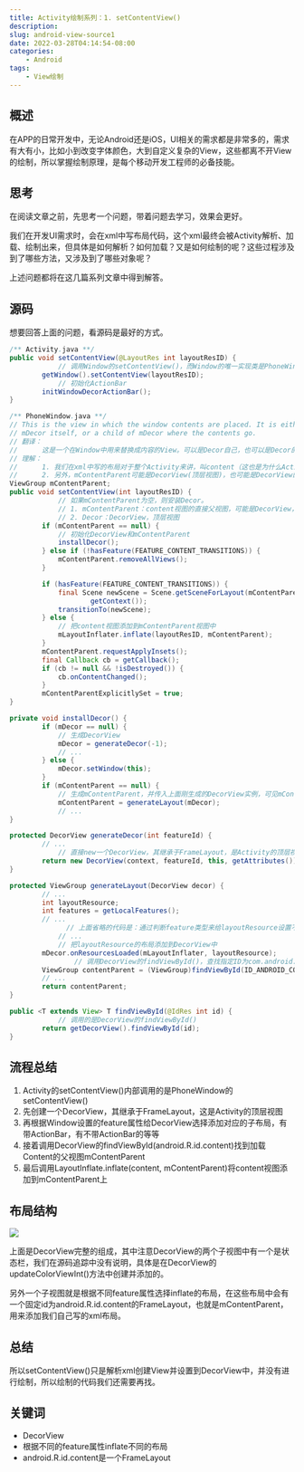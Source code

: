 ```yaml
---
title: Activity绘制系列：1. setContentView()
description: 
slug: android-view-source1
date: 2022-03-28T04:14:54-08:00
categories:
    - Android
tags:
    - View绘制
---
```


## 概述

在APP的日常开发中，无论Android还是iOS，UI相关的需求都是非常多的，需求有大有小，比如小到改变字体颜色，大到自定义复杂的View，这些都离不开View的绘制，所以掌握绘制原理，是每个移动开发工程师的必备技能。

## 思考

在阅读文章之前，先思考一个问题，带着问题去学习，效果会更好。

我们在开发UI需求时，会在xml中写布局代码，这个xml最终会被Activity解析、加载、绘制出来，但具体是如何解析？如何加载？又是如何绘制的呢？这些过程涉及到了哪些方法，又涉及到了哪些对象呢？

上述问题都将在这几篇系列文章中得到解答。

## 源码

想要回答上面的问题，看源码是最好的方式。

```java
/** Activity.java **/
public void setContentView(@LayoutRes int layoutResID) {
  			// 调用Window的setContentView()，而Window的唯一实现类是PhoneWindow
        getWindow().setContentView(layoutResID);
  			// 初始化ActionBar
        initWindowDecorActionBar();
}
```

```java
/** PhoneWindow.java **/
// This is the view in which the window contents are placed. It is either
// mDecor itself, or a child of mDecor where the contents go.
// 翻译：
// 		这是一个在Window中用来替换成内容的View。可以是Decor自己，也可以是Decor的子View。
// 理解：
// 		1. 我们在xml中写的布局对于整个Activity来讲，叫content（这也是为什么Activity使用setContentView()来加载xml的原因），此处的mContentParent就是我们写的xml布局的直接父视图；
// 		2. 另外，mContentParent可能是DecorView(顶层视图)，也可能是DecorView的子视图，这个取决于给Window设置的feature属性，比如：android:theme="@android:style/Theme.NoTitleBar"，全屏窗口，此时mContentParent就是DecorView；
ViewGroup mContentParent;
public void setContentView(int layoutResID) {
  			// 如果mContentParent为空，则安装Decor。
  			// 1. mContentParent：content视图的直接父视图，可能是DecorView，也可能是DecorView的子视图
  			// 2. Decor：DecorView，顶层视图
        if (mContentParent == null) {
          	// 初始化DecorView和mContentParent
            installDecor();
        } else if (!hasFeature(FEATURE_CONTENT_TRANSITIONS)) {
            mContentParent.removeAllViews();
        }

        if (hasFeature(FEATURE_CONTENT_TRANSITIONS)) {
            final Scene newScene = Scene.getSceneForLayout(mContentParent, layoutResID,
                    getContext());
            transitionTo(newScene);
        } else {
          	// 把content视图添加到mContentParent视图中
            mLayoutInflater.inflate(layoutResID, mContentParent);
        }
        mContentParent.requestApplyInsets();
        final Callback cb = getCallback();
        if (cb != null && !isDestroyed()) {
            cb.onContentChanged();
        }
        mContentParentExplicitlySet = true;
}

private void installDecor() {
        if (mDecor == null) {
          	// 生成DecorView
            mDecor = generateDecor(-1);
            // ...
        } else {
            mDecor.setWindow(this);
        }
        if (mContentParent == null) {
          	// 生成mContentParent，并传入上面刚生成的DecorView实例，可见mContentParent依赖于mDecor
            mContentParent = generateLayout(mDecor);
            // ...
}

protected DecorView generateDecor(int featureId) {
        // ...
  			// 直接new一个DecorView，其继承于FrameLayout，是Activity的顶层视图
        return new DecorView(context, featureId, this, getAttributes());
}

protected ViewGroup generateLayout(DecorView decor) {
        // ...
        int layoutResource;
        int features = getLocalFeatures();
        // ...
			  // 上面省略的代码是：通过判断feature类型来给layoutResource设置不同的系统布局，比如带ActionBar的，带TitleBar的，啥都不带的等
  			// ...
  			// 把layoutResource的布局添加到DecorView中
        mDecor.onResourcesLoaded(mLayoutInflater, layoutResource);
				// 调用DecorView的findViewById()，查找指定ID为com.android.internal.R.id.content的视图，这个视图就是mContentParent
        ViewGroup contentParent = (ViewGroup)findViewById(ID_ANDROID_CONTENT);
        // ...
        return contentParent;
}

public <T extends View> T findViewById(@IdRes int id) {
  			// 调用的是DecorView的findViewById()
        return getDecorView().findViewById(id);
}  
```

## 流程总结

1. Activity的setContentView()内部调用的是PhoneWindow的setContentView()
2. 先创建一个DecorView，其继承于FrameLayout，这是Activity的顶层视图
3. 再根据Window设置的feature属性给DecorView选择添加对应的子布局，有带ActionBar，有不带ActionBar的等等
4. 接着调用DecorView的findViewById(android.R.id.content)找到加载Content的父视图mContentParent
5. 最后调用LayoutInflate.inflate(content, mContentParent)将content视图添加到mContentParent上

## 布局结构

![](https://upload-images.jianshu.io/upload_images/2004563-9f5d4e9e11bce7c5.png)

上面是DecorView完整的组成，其中注意DecorView的两个子视图中有一个是状态栏，我们在源码追踪中没有说明，具体是在DecorView的updateColorViewInt()方法中创建并添加的。

另外一个子视图就是根据不同feature属性选择inflate的布局，在这些布局中会有一个固定id为android.R.id.content的FrameLayout，也就是mContentParent，用来添加我们自己写的xml布局。

## 总结

所以setContentView()只是解析xml创建View并设置到DecorView中，并没有进行绘制，所以绘制的代码我们还需要再找。

## 关键词

- DecorView
- 根据不同的feature属性inflate不同的布局
- android.R.id.content是一个FrameLayout











